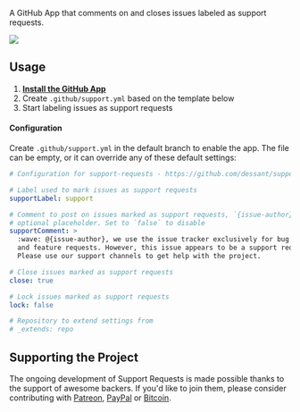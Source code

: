 A GitHub App that comments on and closes issues labeled as support requests.

![](https://raw.githubusercontent.com/dessant/support-requests/master/assets/screenshot.png)

## Usage

1. **[Install the GitHub App](https://github.com/apps/support)**
2. Create `.github/support.yml` based on the template below
3. Start labeling issues as support requests

#### Configuration

Create `.github/support.yml` in the default branch to enable the app. The file can be empty, or it can override any of these default settings:

```yaml
# Configuration for support-requests - https://github.com/dessant/support-requests

# Label used to mark issues as support requests
supportLabel: support

# Comment to post on issues marked as support requests, `{issue-author}` is an
# optional placeholder. Set to `false` to disable
supportComment: >
  :wave: @{issue-author}, we use the issue tracker exclusively for bug reports
  and feature requests. However, this issue appears to be a support request.
  Please use our support channels to get help with the project.

# Close issues marked as support requests
close: true

# Lock issues marked as support requests
lock: false

# Repository to extend settings from
# _extends: repo
```

## Supporting the Project

The ongoing development of Support Requests is made possible thanks to the support of awesome backers. If you'd like to join them, please consider contributing with [Patreon](https://goo.gl/qRhKSW), [PayPal](https://goo.gl/5FnBaw) or [Bitcoin](https://goo.gl/uJUAaU).
